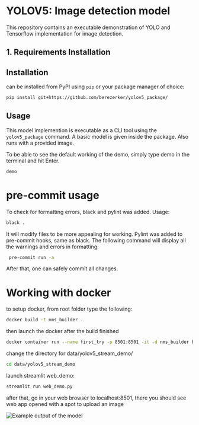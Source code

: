# YOLOV5: Image detection model
This repository contains an executable demonstration of YOLO and Tensorflow implementation for image detection.

## 1. Requirements Installation


## Installation
can be installed from PyPI using `pip` or your package manager of choice:

```bash
pip install git+https://github.com/berezerker/yolov5_package/
```
## Usage

This model implemention is executable as a CLI tool using the `yolov5_package` command. 
A basic model is given inside the package. Also runs with a provided image.

To be able to see the default working of the demo, simply type demo in the terminal and hit Enter.
```bash
demo
```

# pre-commit usage
To check for formatting errors, black and pylint was added.
Usage:
```bash
black .
```
It will modify files to be more appealing for working.
Pylint was added to pre-commit hooks, same as black.
The following command will display all the warnings and errors in formatting:
```bash
 pre-commit run -a
 ```
 After that, one can safely commit all changes.
 
 # Working with docker
 to setup docker, from root folder type the following:
 ```bash
 docker build -t nms_builder .
 ```
 then launch the docker after the build finished
 ```bash
 docker container run --name first_try -p 8501:8501 -it -d nms_builder bash && docker container exec -it first_try bash
 ```
 change the directory for data/yolov5_stream_demo/
 ```bash
 cd data/yolov5_stream_demo
 ```
 launch streamlit web_demo:
 ```bash
 streamlit run web_demo.py
 ```
 after that, go in your web browser to localhost:8501, there you should see web app opened with a spot to upload an image


![Example output of the model](image_testyolov5_output.jpg)
